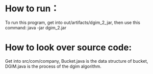 # How to run：
 To run this program, get into out/artifacts/dgim_2_jar, then use this command:
 java -jar dgim_2.jar
# How to look over source code:
Get into src/com/company, Bucket.java is the data structure of bucket, DGIM.java is
the process of the dgim algorithm.
